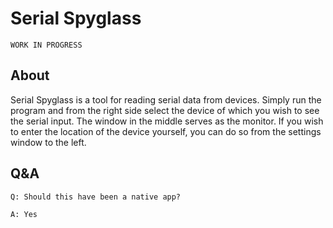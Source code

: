 # Serial Spyglass

`WORK IN PROGRESS`

## About

Serial Spyglass is a tool for reading serial data from devices. Simply run the program and from the right side select the device of which you wish to see the serial input. The window in the middle serves as the monitor. If you wish to enter the location of the device yourself, you can do so from the settings window to the left.

## Q&A

~~~
Q: Should this have been a native app?

A: Yes
~~~